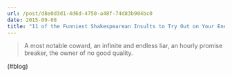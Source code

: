 ```yaml
---
url: /post/d8e0d3d1-4d6d-4750-a48f-74d83b904bc0
date: 2015-09-08
title: "11 of the Funniest Shakespearean Insults to Try Out on Your Enemies Today"
---
```


> A most notable coward, an infinite and endless liar, an hourly promise breaker, the owner of no good quality. 



(#blog)